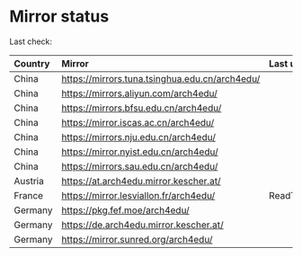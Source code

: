 <script src="./time.js"></script>
# Mirror status
Last check: <script type="text/javascript">localize(1697858235.6128588);</script>

|Country|Mirror|Last update|
|:------|:-----|:----------|
|China|https://mirrors.tuna.tsinghua.edu.cn/arch4edu/|<script type="text/javascript">localize(1697826693);</script>|
|China|https://mirrors.aliyun.com/arch4edu/|<script type="text/javascript">localize(1697826693);</script>|
|China|https://mirrors.bfsu.edu.cn/arch4edu/|<script type="text/javascript">localize(1697826693);</script>|
|China|https://mirror.iscas.ac.cn/arch4edu/|<script type="text/javascript">localize(1697826693);</script>|
|China|https://mirrors.nju.edu.cn/arch4edu/|<script type="text/javascript">localize(1697826693);</script>|
|China|https://mirror.nyist.edu.cn/arch4edu/|<script type="text/javascript">localize(1697826693);</script>|
|China|https://mirrors.sau.edu.cn/arch4edu/|<script type="text/javascript">localize(1697826693);</script>|
|Austria|https://at.arch4edu.mirror.kescher.at/|<script type="text/javascript">localize(1697826693);</script>|
|France|https://mirror.lesviallon.fr/arch4edu/|ReadTimeout|
|Germany|https://pkg.fef.moe/arch4edu/|<script type="text/javascript">localize(1697826693);</script>|
|Germany|https://de.arch4edu.mirror.kescher.at/|<script type="text/javascript">localize(1697826693);</script>|
|Germany|https://mirror.sunred.org/arch4edu/|<script type="text/javascript">localize(1697826693);</script>|

<script src="./tablefilter/tablefilter.js"></script>
<script src="./table.js"></script>